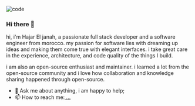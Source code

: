 ![code](https://user-images.githubusercontent.com/102053931/192801323-d2162eeb-7382-4529-a636-eafb5fa7a29f.gif)
### Hi there 👋

hi, i'm Hajar El janah, a passionate full stack developer and a software engineer from morocco. my passion for software lies with dreaming up ideas and making them come true with elegant interfaces. i take great care in the experience, architecture, and code quality of the things I build.

i am also an open-source enthusiast and maintainer. i learned a lot from the open-source community and i love how collaboration and knowledge sharing happened through open-source.

- 💬 Ask me about anything, i am happy to help;
- 📫 How to reach me:[ ...](https://www.linkedin.com/in/hajareljanah/)

